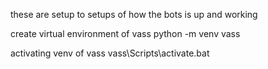 these are setup to setups of how the bots is up and working

create virtual environment of vass
python -m venv vass

activating venv of vass
vass\Scripts\activate.bat